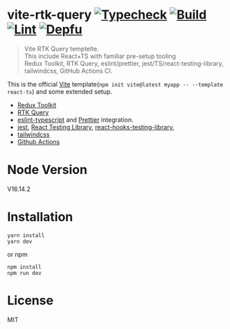# vite-rtk-query [![Typecheck](https://github.com/laststance/vite-rtk-query/actions/workflows/typecheck.yml/badge.svg)](https://github.com/laststance/vite-rtk-query/actions/workflows/typecheck.yml) [![Build](https://github.com/laststance/vite-rtk-query/actions/workflows/build.yml/badge.svg)](https://github.com/laststance/vite-rtk-query/actions/workflows/build.yml) [![Lint](https://github.com/laststance/vite-rtk-query/actions/workflows/lint.yml/badge.svg)](https://github.com/laststance/vite-rtk-query/actions/workflows/lint.yml) [![Depfu](https://badges.depfu.com/badges/6c7775918ccc8647160750e168617a65/overview.svg)](https://depfu.com/github/laststance/vite-rtk-query?project_id=32682)

> Vite RTK Query temptelte.  
> This include React+TS with familiar pre-setup tooling  
> Redux Toolkit, RTK Query, eslint/prettier, jest/TS/react-testing-library, tailwindcss, GitHub Actions CI.

This is the official [Vite](https://vitejs.dev/) template(`npm init vite@latest myapp -- --template react-ts`) and some extended setup.

- [Redux Toolkit](https://redux-toolkit.js.org/)
- [RTK Query](https://redux-toolkit.js.org/rtk-query/overview)
- [eslint-typescript](https://github.com/typescript-eslint/typescript-eslint) and [Prettier](https://prettier.io/) integration.
- [jest](https://jestjs.io/), [React Testing Library](https://testing-library.com/docs/react-testing-library/intro/), [react-hooks-testing-library](https://github.com/testing-library/react-hooks-testing-library),
- [tailwindcss](https://tailwindcss.com/)
- [Github Actions](https://github.com/features/actions)

# Node Version

V16.14.2

# Installation

```
yarn install
yarn dev
```

or npm

```
npm install
npm run dev
```

# License

MIT
